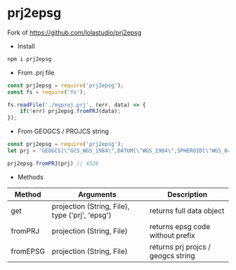 # prj2epsg
Fork of https://github.com/lolastudio/prj2epsg

- Install

```sh
npm i prj2epsg
```

- From .prj file

```javascript
const prj2epsg = require('prj2epsg');
const fs = require('fs');

fs.readFile('./myproj.prj', (err, data) => {
    if(!err) prj2epsg.fromPRJ(data);
});
```

- From GEOGCS / PROJCS string

```javascript
const prj2epsg = require('prj2epsg');
let prj = 'GEOGCS[\"GCS_WGS_1984\",DATUM[\"WGS_1984\",SPHEROID[\"WGS_84\",6378137,298.257223563]],PRIMEM[\"Greenwich\",0],UNIT[\"Degree\",0.017453292519943295]]';

prj2epsg.fromPRJ(prj) // 4326
```

- Methods

| Method | Arguments | Description |
| ----------- | ----------- | ----------- |
| get | projection (String, File), type ('prj', 'epsg') | returns full data object |
| fromPRJ | projection (String, File) | returns epsg code without prefix |
| fromEPSG | projection (String, File) | returns prj projcs / geogcs string |
